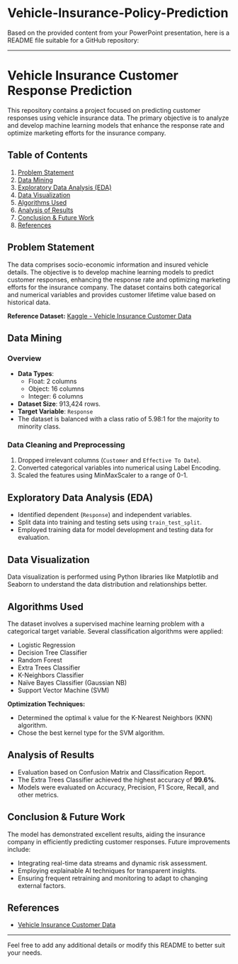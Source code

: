 # Vehicle-Insurance-Policy-Prediction
Based on the provided content from your PowerPoint presentation, here is a README file suitable for a GitHub repository:

---

# Vehicle Insurance Customer Response Prediction

This repository contains a project focused on predicting customer responses using vehicle insurance data. The primary objective is to analyze and develop machine learning models that enhance the response rate and optimize marketing efforts for the insurance company.

## Table of Contents

1. [Problem Statement](#problem-statement)
2. [Data Mining](#data-mining)
3. [Exploratory Data Analysis (EDA)](#exploratory-data-analysis-eda)
4. [Data Visualization](#data-visualization)
5. [Algorithms Used](#algorithms-used)
6. [Analysis of Results](#analysis-of-results)
7. [Conclusion & Future Work](#conclusion--future-work)
8. [References](#references)

## Problem Statement

The data comprises socio-economic information and insured vehicle details. The objective is to develop machine learning models to predict customer responses, enhancing the response rate and optimizing marketing efforts for the insurance company. The dataset contains both categorical and numerical variables and provides customer lifetime value based on historical data.

**Reference Dataset:** [Kaggle - Vehicle Insurance Customer Data](https://www.kaggle.com/datasets/ranja7/vehicle-insurance-customer-data)

## Data Mining

### Overview

- **Data Types**: 
  - Float: 2 columns
  - Object: 16 columns
  - Integer: 6 columns
- **Dataset Size**: 913,424 rows.
- **Target Variable**: `Response`
- The dataset is balanced with a class ratio of 5.98:1 for the majority to minority class.

### Data Cleaning and Preprocessing

1. Dropped irrelevant columns (`Customer` and `Effective To Date`).
2. Converted categorical variables into numerical using Label Encoding.
3. Scaled the features using MinMaxScaler to a range of 0-1.

## Exploratory Data Analysis (EDA)

- Identified dependent (`Response`) and independent variables.
- Split data into training and testing sets using `train_test_split`.
- Employed training data for model development and testing data for evaluation.

## Data Visualization

Data visualization is performed using Python libraries like Matplotlib and Seaborn to understand the data distribution and relationships better.

## Algorithms Used

The dataset involves a supervised machine learning problem with a categorical target variable. Several classification algorithms were applied:

- Logistic Regression
- Decision Tree Classifier
- Random Forest
- Extra Trees Classifier
- K-Neighbors Classifier
- Naïve Bayes Classifier (Gaussian NB)
- Support Vector Machine (SVM)

**Optimization Techniques:**
- Determined the optimal `k` value for the K-Nearest Neighbors (KNN) algorithm.
- Chose the best kernel type for the SVM algorithm.

## Analysis of Results

- Evaluation based on Confusion Matrix and Classification Report.
- The Extra Trees Classifier achieved the highest accuracy of **99.6%**.
- Models were evaluated on Accuracy, Precision, F1 Score, Recall, and other metrics.

## Conclusion & Future Work

The model has demonstrated excellent results, aiding the insurance company in efficiently predicting customer responses. Future improvements include:

- Integrating real-time data streams and dynamic risk assessment.
- Employing explainable AI techniques for transparent insights.
- Ensuring frequent retraining and monitoring to adapt to changing external factors.

## References

- [Vehicle Insurance Customer Data](https://www.kaggle.com/datasets/ranja7/vehicle-insurance-customer-data)

---

Feel free to add any additional details or modify this README to better suit your needs.
